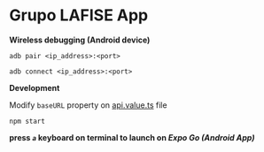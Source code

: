 # Grupo LAFISE App

**Wireless debugging (Android device)**

```
adb pair <ip_address>:<port>
```

```
adb connect <ip_address>:<port>
```

**Development**

Modify `baseURL` property on [api.value.ts](./modules/transactions/values/api.value.ts) file

```
npm start
```

**press _`a`_ keyboard on terminal to launch on _Expo Go (Android App)_**
